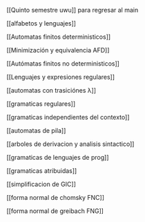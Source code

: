 [[Quinto semestre uwu]] para regresar al main 

[[alfabetos y lenguajes]]

[[Automatas finitos deterministicos]]

[[Minimización y equivalencia AFD]]

[[Autómatas finitos no deterministicos]]

[[Lenguajes y expresiones regulares]]

[[automatas con trasiciónes λ]]

[[gramaticas regulares]]

[[gramaticas independientes del contexto]]

[[automatas de pila]]

[[arboles de derivacion y analisis sintactico]]

[[gramaticas de lenguajes de prog]]

[[gramaticas atribuidas]]

[[simplificacion de GIC]]

[[forma normal de chomsky FNC]]

[[forma normal de greibach FNG]]
